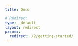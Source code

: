 ```yaml
---
title: Docs

# Redirect
type: _default
layout: redirect
params:
  redirect: /2/getting-started/
---
```

